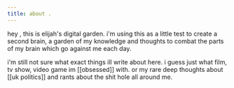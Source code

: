 ```yaml
---
title: about .
---
```


hey , this is elijah's digital garden. i'm using this as a little test to create a second brain, a garden of my knowledge and thoughts to combat the parts of my brain which go against me each day.  

i'm still not sure what exact things ill write about here. i guess just what film, tv show, video game im [[obsessed]] with. or my rare deep thoughts about [[uk politics]] and rants about the shit hole all around me. 

